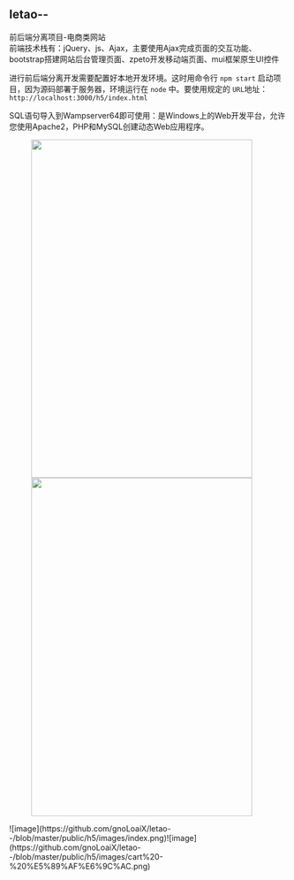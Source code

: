 ## letao--
前后端分离项目-电商类网站</br>
前端技术栈有：jQuery、js、Ajax，主要使用Ajax完成页面的交互功能、bootstrap搭建网站后台管理页面、zpeto开发移动端页面、mui框架原生UI控件

进行前后端分离开发需要配置好本地开发环境。这时用命令行 `npm start` 启动项目，因为源码部署于服务器，环境运行在 `node` 中。要使用规定的 `URL`地址：
`http://localhost:3000/h5/index.html` 

SQL语句导入到Wampserver64即可使用：是Windows上的Web开发平台，允许您使用Apache2，PHP和MySQL创建动态Web应用程序。
</br>
<figure class="two">
    <img width="400" height="612" src="https://github.com/gnoLoaiX/letao--/blob/master/public/h5/images/index.png"/><img width="400" height="612" src="https://github.com/gnoLoaiX/letao--/blob/master/public/h5/images/cart%20-%20%E5%89%AF%E6%9C%AC.png"/>
</figure>
![image](https://github.com/gnoLoaiX/letao--/blob/master/public/h5/images/index.png)![image](https://github.com/gnoLoaiX/letao--/blob/master/public/h5/images/cart%20-%20%E5%89%AF%E6%9C%AC.png)



